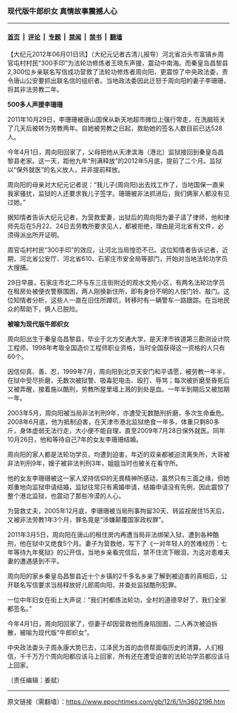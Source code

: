 ### 现代版牛郎织女  真情故事震撼人心

---

#### [首页](../../../..?n3602196) &nbsp;|&nbsp; [评论](../../../../../epoch-comment?n3602196) &nbsp;|&nbsp; [专题](../../../../../epoch-special?n3602196) &nbsp;|&nbsp; [禁闻](../../../../../epoch-news?n3602196) &nbsp;|&nbsp; [禁书](../../../../../books?n3602196) &nbsp;|&nbsp; [翻墙](https://github.com/gfw-breaker/nogfw/blob/master/README.md?n3602196)


<div class="post_content" id="artbody" itemprop="articleBody">
 <!-- article content begin -->
 <p>
  【大纪元2012年06月01日讯】（大纪元记者古清儿报导）河北省泊头市富镇乡周官屯村村民“300手印”为法轮功修炼者王晓东声援，震动中南海。而秦皇岛昌黎县2,300位乡亲联名写信成功营救了法轮功修炼者周向阳，更震惊了中央政法委，责令唐山公安要抓出联名信的组织者。当地政法委因此迁怒于周向阳的妻子李珊珊，将其非法劳教二年。
 </p>
 <p>
  <b>
   500多人声援李珊珊
  </b>
 </p>
 <p>
  2011年10月29日，李珊珊被唐山国保从新天地超市摊位上强行带走，在洗脑班关了几天后被转为劳教两年。自她被劳教之日起，救助她的签名人数目前已达528人。
 </p>
 <p>
  今年4月1日，周向阳回家了，父母把他从天津滨海（港北）监狱接回到秦皇岛昌黎县老家。这一天，距他九年“刑满释放”的2012年5月底，提前了二个月。监狱以“保外就医”的名义放人，并非提前释放。
 </p>
 <p>
  周向阳的母亲对大纪元记者说：“我儿子(周向阳)出去找工作了，当地国保一直来我家骚扰，监狱的人还要求我儿子签字。珊珊被非法抓进后，我们俩家人都没有见过她。”
 </p>
 <p>
  据知情者告诉大纪元记者，为营救爱妻，出狱后的周向阳为妻子请了律师，他和律师先后在5月22、24日去劳教所要求见人，都被拒绝，理由是河北省有文件，必须得派出所开证明。
 </p>
 <p>
  周官屯村村民“300手印”的效应，让河北当局惶恐不已。这位知情者告诉记者，近期，河北省公安厅、河北省610、石家庄市安全局等部门，开始对当地法轮功学员大搜捕。
 </p>
 <p>
  29日早晨，石家庄市北二环与东三庄街附近的观水文苑小区，有两名法轮功学员在租房处被便衣警察围困，两人刚换新住所，即有身份不明的人按门铃、敲门。这位知情者分析，这些人一直在旧住所蹲坑，转移时有一辆警车一路跟踪。在当地民众的帮助下，俩人已脱险。
 </p>
 <p>
  <b>
   被喻为现代版牛郎织女
  </b>
 </p>
 <p>
  周向阳出生于秦皇岛昌黎县，毕业于北方交通大学，是天津市铁道第三勘测设计院工程师。1998年考取全国造价工程师职业资格，当时全国获得这一资格的人只有60个。
 </p>
 <p>
  因信仰真、善、忍，1999年7月，周向阳到北京天安门和平请愿，被劳教一年半，在狱中受尽折磨，无数次被狱警、吸毒犯电击、殴打、辱骂；每次被折磨至昏死后又被弄醒，接着施以酷刑，劳教所屋里墙上溅的到处是血。一年半到期后又被加期一年。
 </p>
 <p>
  2003年5月，周向阳被当局非法判刑9年，亦遭受无数酷刑折磨，多次生命垂危。2008年6月底，他为抵制迫害，在天津市港北监狱绝食一年多，体重只剩80多斤，身体虚弱无法行走，大小便不能自理，直至2009年7月28日保外就医。同年10月26日，他和等待自己7年的女友李珊珊结婚。
 </p>
 <p>
  周向阳的家人都是法轮功学员，均遭到迫害，年迈的双亲都被迫流离失所，大哥被非法判刑9年，嫂子被非法判刑3年，姐姐当时也被关在看守所。
 </p>
 <p>
  他的女友李珊珊被这一家人坚持信仰的无畏精神所感动，虽然只有三面之缘，但她郑重地向监狱申请结婚，监狱往常只有离婚申请，结婚申请没有先例，因此震惊了整个港北监狱，也震动了那些冷漠的人心。
 </p>
 <p>
  为营救丈夫，2005年12月底，李珊珊被当局刑事拘留30天、转监视居住15天后，又被非法劳教1年3个月，罪名竟是“涉嫌颠覆国家政权罪”。
 </p>
 <p>
  2011年3月5日，周向阳在唐山的租住房内再遭当局非法绑架入狱，遭到各种酷刑，他在狱中又绝食5个月。妻子为营救他，写下了《一对年轻人的苦难经历：七年等待九年冤狱》的公开信，当地乡亲看完信后，禁不住流下眼泪，为这对患难夫妻的遭遇感到不平。
 </p>
 <p>
  周向阳的家乡秦皇岛昌黎县近十个乡镇的2千多名乡亲了解到被迫害的真相后，公开联名写信要求当局释放好儿郎周向阳，并查处监狱酷刑犯罪。
 </p>
 <p>
  一位中年妇女在街上大声说：“我们村都炼法轮功，全村的道德早好了，我们全家都签名。”
 </p>
 <p>
  今年4月1日，周向阳回家了，但妻子却因营救他而身陷囹圄，二人再次被迫拆散，被喻为现代版“牛郎织女”。
 </p>
 <p>
  中央政法委头子周永康大势已去，江泽民为首的血债帮面临历史的清算。人们相信，千千万万个周向阳都应该马上回家，所有还在遭受迫害的法轮功学员都应该马上回家。
 </p>
 <p>
  （责任编辑：姜斌）
 </p>
 <!-- article content end -->
 <div id="below_article_ad">
 </div>
</div>


---

原文链接（需翻墙）：https://www.epochtimes.com/gb/12/6/1/n3602196.htm